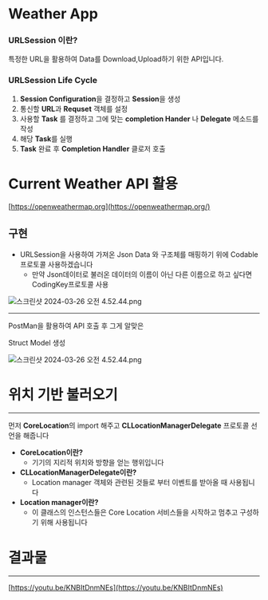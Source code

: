 # Weather App

### URLSession 이란?

특정한 URL을 활용하여 Data를 Download,Upload하기 위한 API입니다.

### URLSession Life Cycle

1. **Session Configuration**을 결정하고 **Session**을 생성
2. 통신할 **URL**과 **Requset** 객체를 설정
3. 사용할 **Task** 를 결정하고 그에 맞는 **completion Hander** 나 **Delegate** 메소드를 작성
4. 해당 **Task**를 실행
5. **Task** 완료 후 **Completion Handler** 클로저 호출

# Current Weather API 활용

[https://openweathermap.org](https://openweathermap.org/)

## 구현

- URLSession을 사용하여 가져온 Json Data 와 구조체를 매핑하기 위에 Codable프로토콜 사용하겠습니다
    - 만약 Json데이터로 불러온 데이터의 이름이 아닌 다른 이름으로 하고 싶다면 CodingKey프로토콜 사용

![스크린샷 2024-03-26 오전 4.52.44.png](Weather%20App%2002d6bfa6759d488d930bfbad9bf7b747/%25E1%2584%2589%25E1%2585%25B3%25E1%2584%258F%25E1%2585%25B3%25E1%2584%2585%25E1%2585%25B5%25E1%2586%25AB%25E1%2584%2589%25E1%2585%25A3%25E1%2586%25BA_2024-03-26_%25E1%2584%258B%25E1%2585%25A9%25E1%2584%258C%25E1%2585%25A5%25E1%2586%25AB_4.52.44.png)

---

PostMan을 활용하여 API 호출 후 그게 알맞은

Struct Model 생성

![스크린샷 2024-03-26 오전 4.52.44.png](Weather%20App%2002d6bfa6759d488d930bfbad9bf7b747/%25E1%2584%2589%25E1%2585%25B3%25E1%2584%258F%25E1%2585%25B3%25E1%2584%2585%25E1%2585%25B5%25E1%2586%25AB%25E1%2584%2589%25E1%2585%25A3%25E1%2586%25BA_2024-03-26_%25E1%2584%258B%25E1%2585%25A9%25E1%2584%258C%25E1%2585%25A5%25E1%2586%25AB_4.52.44%201.png)

# 위치 기반 불러오기

---

먼저 **CoreLocation**의 import 해주고 **CLLocationManagerDelegate** 프로토콜 선언을 해줍니다 

- **CoreLocation이란?**
    - 기기의 지리적 위치와 방향을 얻는 행위입니다
- **CLLocationManagerDelegate이란?**
    - Location manager 객체와 관련된 것들로 부터 이벤트를 받아올 때 사용됩니다
- **Location manager이란?**
    - 이 클래스의 인스턴스들은 Core Location 서비스들을 시작하고 멈추고 구성하기 위해 사용됩니다

# 결과물

---

[https://youtu.be/KNBItDnmNEs](https://youtu.be/KNBItDnmNEs)
